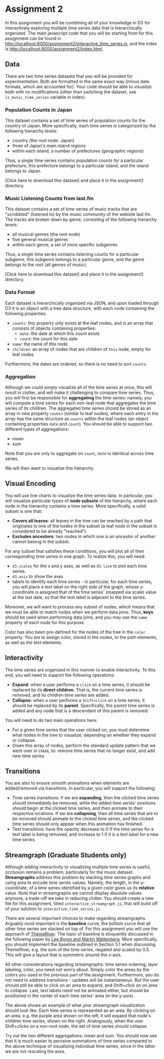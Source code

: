 # Assignment 2

In this assignment you will be combining all of your knowledge in D3 for interactively exploring multiple time series data that is hierarchically organized. The main javascript code that you will be starting from for this assignment can be found in [http://localhost:8000/assignment2/interactive_time_series.js](http://localhost:8000/assignment2/interactive_time_series.js), and the index is [http://localhost:8000/assignment2/index.html](http://localhost:8000/assignment2/index.html).

## Data

There are two time series datasets that you will be provided for experimentation. Both are formatted in the same exact way (minus date formats, which are accounted for). Your code should be able to visualize both with no modifications (other than switching the dataset, see `is_music_time_series` variable in index).

### Population Counts in Japan

This dataset contains a set of time series of population counts for the country of Japan. More specifically, each time series is categorized by the following hierarchy levels:

* country (the root node: Japan)
* three of Japan's main island regions
* within each island, a number of prefectures (geographic regions)

Thus, a single time series contains population counts for a particular prefecture, this prefecture belongs to a particular island, and the island belongs to Japan.

[Click here to download this dataset] and place it in the assignment2 directory.

### Music Listening Counts from last.fm

This dataset contains a set of time series of music tracks that are "scrobbled" (listened to) by the music community of the website last.fm. The tracks are broken down by genre, consisting of the following hierarchy levels:

* all musical genres (the root node)
* five general musical genres
* within each genre, a set of more specific subgenres

Thus, a single time series contains listening counts for a particular subgenre, this subgenre belongs to a particular genre, and the genre belongs to the root (all genres of music).

[Click here to download this dataset] and place it in the assignment2 directory.

### Data Format

Each dataset is hierarchically organized via JSON, and upon loaded through D3 it is an object with a tree data structure, with each node containing the following properties:

* `counts`: this property only exists at the leaf nodes, and is an array that consists of objects containing properties:
	* `date`: the date at which this count exists
	* `count`: the count for this date
* `name`: the name of this node 
* `children`: an array of nodes that are children of `this` node, empty for leaf nodes

Furthermore, the dates are ordered, so there is no need to sort `counts`.

### Aggregation

Although we could simply visualize all of the time series at once, this will result in clutter, and will make it challenging to compare time series. Thus, you will first be responsible for **aggregating** the time series: namely, you will compute a time series for each non-leaf node that aggregates the time series of its children. The aggregated time series should be stored as an array in new property `counts` (similar to leaf nodes), where each entry in the array has the same structure as `counts` within the leaf nodes (an object containing properties `date` and `count`). You should be able to support two different types of aggregations:

* mean
* sum

Note that you are only to aggregate on `count`, `date` is identical across time series.

We will then want to visualize this hierarchy.

## Visual Encoding

You will use line charts to visualize the time series data. In particular, you will visualize particular types of **node subsets** of the hierarchy, where each node in the hierarchy contains a time series. More specifically, a valid subset is one that:

* **Covers all leaves**: all leaves in the tree can be reached by a path that originates in one of the nodes in the subset (a leaf node in the subset is considered to be already "reached").
* **Excludes ancestors**: two nodes in which one is an ancestor of another cannot belong in the subset.

For any subset that satisfies these conditions, you will plot all of their corresponding time series in one graph. To realize this, you will need:

* `d3.scales` for the x and y axes, as well as `d3.line` to plot each time series.
* `d3.axis` to show the axes
* labels to identify each time series - in particular, for each time series, you will place a text label on the right side of the graph, whose y-coordinate is assigned that of the time series' (mapped via scale) value at the last date, so that the text label is adjacent to the time series.

Moreover, we will want to process any subset of nodes, which means that we must be able to match nodes when we perform data joins. Thus, **keys** should be used when performing data joins, and you may use the `name` property of each node for this purpose.

Color has also been pre-defined for the nodes of the tree in the `color` property. You are to assign color, stored in the nodes, to the path elements, as well as the text elements.

## Interactivity

The time series are organized in this manner to enable interactivity. To this end, you will need to support the following operations:

* **Expand**: when a user performs a `click` on a time series, it should be replaced by its **direct children**. That is, the current time series is removed, and its children time series are added.
* **Collapse**: when a user performs a `Shift+click` on a time series, it should be replaced by its **parent**. Specifically, the parent time series is added and any node that is a descendant of this parent is removed.

You will need to do two main operations here:

* For a given time series that the user clicked on, you must determine what nodes in the tree to visualize, depending on whether they expand or collapse.
* Given this array of nodes, perform the standard update pattern that we went over in class, to: remove time series that no longer exist, and add new time series.

## Transitions

You are also to ensure smooth animations when elements are added/removed via transitions. In particular, you will support the following:

* Time series transitions: if we are **expanding**, then the clicked time series should immediately be removed, while the added time series' positions should begin at the clicked time series, and then animate to their respective locations. If we are **collapsing**, then all time series that are to be removed should animate to the clicked time series, and the clicked time series should only appear when this animation has finished.
* Text transitions: have the opacity decrease to 0 if the time series for a text label is being removed, and increase to 1 if it is a text label for a new time series.

## Streamgraph (Graduate Students only)

Although adding interactivity to visualizing multiple time series is useful, occlusion remains a problem, particularly for the music dataset. **Streamgraphs** address this problem by stacking time series graphs and using area to encode time series values. Namely, the length, in the y-coordinate, of a time series identified by a given color gives us its **relative** value. Note that in streamgraphs we cannot display absolute values anymore, a trade-off we take in reducing clutter. You should create a new file for this assignment, titled `interactive_streamgraph.js`, that will build off of your solution to `interactive_time_series.js`.

There are several important choices to make regarding streamgraphs. Arguably most important is the **baseline** curve, the bottom curve that all other time series are stacked on top of. For this assignment you will use the approach of [ThemeRiver](http://www.ifs.tuwien.ac.at/~silvia/wien/vu-infovis/references/havre-ieeeinfovis00.pdf). The topic of baseline is eloquently discussed in the following paper by [Lee Byron and Martin Wattenberg](http://leebyron.com/streamgraph/stackedgraphs_byron_wattenberg.pdf). More specifically, you should implement the baseline outlined in Section 5.1 when discussing ThemeRiver, e.g. the sum of the time series, negated and scaled by 0.5. This will give a layout that is symmetric around the x-axis.

All other considerations regarding streamgraphs: time series ordering, layer labeling, color, you need not worry about. Simply color the areas by the colors you used in the previous part of the assignment. Furthermore, you do not need to address transitions - updates will be instantaneous. But the user should still be able to click on an area to expand, and Shift+click on on area to collapse. Last, text labels need not be animated either, but should be positioned in the center of each time series' area (in the y-axis).

The above shows an example of what your streamgraph visualization should look like. Each time series is represented as an area. By clicking on an area, e.g. the purple area shown on the left, it will expand that node's children time series, shown on the right. Analogously, when the user Shift+clicks on a non-root node, the set of time series should collapse.

Try out the two different aggregations: mean and sum. You should now see that it is much easier to perceive summations of time series compared to the above technique of visualizing individual time series, since in the latter we are not rescaling the axes.

